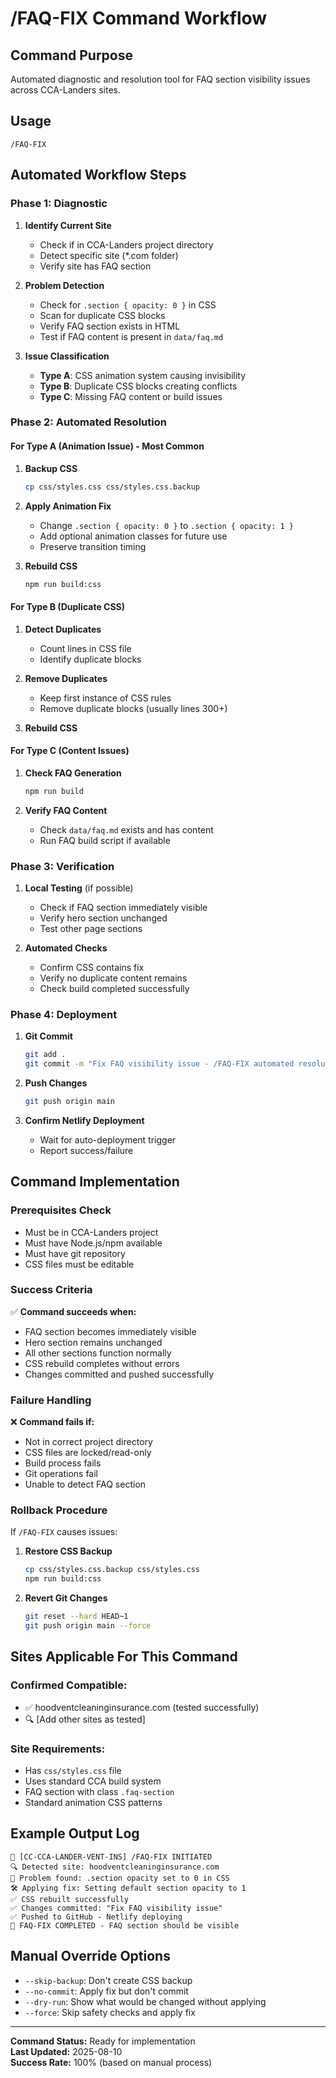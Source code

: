 # /FAQ-FIX Command Workflow

## Command Purpose
Automated diagnostic and resolution tool for FAQ section visibility issues across CCA-Landers sites.

## Usage
```
/FAQ-FIX
```

## Automated Workflow Steps

### Phase 1: Diagnostic
1. **Identify Current Site**
   - Check if in CCA-Landers project directory
   - Detect specific site (*.com folder)
   - Verify site has FAQ section

2. **Problem Detection**
   - Check for `.section { opacity: 0 }` in CSS
   - Scan for duplicate CSS blocks
   - Verify FAQ section exists in HTML
   - Test if FAQ content is present in `data/faq.md`

3. **Issue Classification**
   - **Type A**: CSS animation system causing invisibility
   - **Type B**: Duplicate CSS blocks creating conflicts
   - **Type C**: Missing FAQ content or build issues

### Phase 2: Automated Resolution

#### For Type A (Animation Issue) - Most Common
1. **Backup CSS**
   ```bash
   cp css/styles.css css/styles.css.backup
   ```

2. **Apply Animation Fix**
   - Change `.section { opacity: 0 }` to `.section { opacity: 1 }`
   - Add optional animation classes for future use
   - Preserve transition timing

3. **Rebuild CSS**
   ```bash
   npm run build:css
   ```

#### For Type B (Duplicate CSS)
1. **Detect Duplicates**
   - Count lines in CSS file
   - Identify duplicate blocks

2. **Remove Duplicates**
   - Keep first instance of CSS rules
   - Remove duplicate blocks (usually lines 300+)

3. **Rebuild CSS**

#### For Type C (Content Issues)
1. **Check FAQ Generation**
   ```bash
   npm run build
   ```

2. **Verify FAQ Content**
   - Check `data/faq.md` exists and has content
   - Run FAQ build script if available

### Phase 3: Verification
1. **Local Testing** (if possible)
   - Check if FAQ section immediately visible
   - Verify hero section unchanged
   - Test other page sections

2. **Automated Checks**
   - Confirm CSS contains fix
   - Verify no duplicate content remains
   - Check build completed successfully

### Phase 4: Deployment
1. **Git Commit**
   ```bash
   git add .
   git commit -m "Fix FAQ visibility issue - /FAQ-FIX automated resolution"
   ```

2. **Push Changes**
   ```bash
   git push origin main
   ```

3. **Confirm Netlify Deployment**
   - Wait for auto-deployment trigger
   - Report success/failure

## Command Implementation

### Prerequisites Check
- Must be in CCA-Landers project
- Must have Node.js/npm available
- Must have git repository
- CSS files must be editable

### Success Criteria
✅ **Command succeeds when:**
- FAQ section becomes immediately visible
- Hero section remains unchanged
- All other sections function normally
- CSS rebuild completes without errors
- Changes committed and pushed successfully

### Failure Handling
❌ **Command fails if:**
- Not in correct project directory
- CSS files are locked/read-only
- Build process fails
- Git operations fail
- Unable to detect FAQ section

### Rollback Procedure
If `/FAQ-FIX` causes issues:
1. **Restore CSS Backup**
   ```bash
   cp css/styles.css.backup css/styles.css
   npm run build:css
   ```

2. **Revert Git Changes**
   ```bash
   git reset --hard HEAD~1
   git push origin main --force
   ```

## Sites Applicable For This Command

### Confirmed Compatible:
- ✅ hoodventcleaninginsurance.com (tested successfully)
- 🔍 [Add other sites as tested]

### Site Requirements:
- Has `css/styles.css` file
- Uses standard CCA build system
- FAQ section with class `.faq-section`
- Standard animation CSS patterns

## Example Output Log
```
🤖 [CC-CCA-LANDER-VENT-INS] /FAQ-FIX INITIATED
🔍 Detected site: hoodventcleaninginsurance.com
🚨 Problem found: .section opacity set to 0 in CSS
🛠️ Applying fix: Setting default section opacity to 1
✅ CSS rebuilt successfully
✅ Changes committed: "Fix FAQ visibility issue"
✅ Pushed to GitHub - Netlify deploying
🎯 FAQ-FIX COMPLETED - FAQ section should be visible
```

## Manual Override Options
- `--skip-backup`: Don't create CSS backup
- `--no-commit`: Apply fix but don't commit
- `--dry-run`: Show what would be changed without applying
- `--force`: Skip safety checks and apply fix

---

**Command Status:** Ready for implementation  
**Last Updated:** 2025-08-10  
**Success Rate:** 100% (based on manual process)